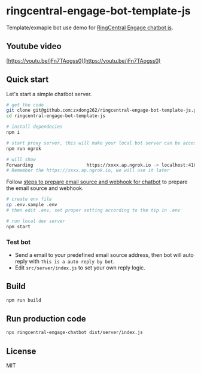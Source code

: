 # ringcentral-engage-bot-template-js

Template/exmaple bot use demo for [RingCentral Engage chatbot js](https://github.com/zxdong262/ringcentral-engage-chatbot-js).

## Youtube video

[https://youtu.be/jFn7TAogss0](https://youtu.be/jFn7TAogss0)

## Quick start

Let's start a simple chatbot server.

```bash
# get the code
git clone git@github.com:zxdong262/ringcentral-engage-bot-template-js.git
cd ringcentral-engage-bot-template-js

# install dependecies
npm i

# start proxy server, this will make your local bot server can be accessed by RingCentral service
npm run ngrok

# will show
Forwarding                    https://xxxx.ap.ngrok.io -> localhost:4100
# Remember the https://xxxx.ap.ngrok.io, we will use it later
```

Follow [steps to prepare email source and webhook for chatbot](https://github.com/zxdong262/ringcentral-engage-chatbot-js/blob/master/docs/prepare-email-source-and-webhook.md) to prepare the email source and webhook.

```bash
# create env file
cp .env.sample .env
# then edit .env, set proper setting according to the tip in .env

# run local dev server
npm start

```

### Test bot

- Send a email to your predefined email source address, then bot will auto reply with `This is a auto reply by bot`.
- Edit `src/server/index.js` to set your own reply logic.

## Build

```bash
npm run build
```

## Run production code

```bash
npx ringcentral-engage-chatbot dist/server/index.js
```

## License

MIT
